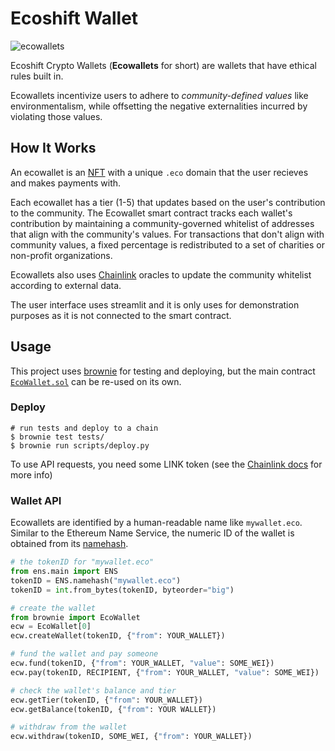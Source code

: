 # Ecoshift Wallet
![ecowallets](https://user-images.githubusercontent.com/48187500/143511469-b21b5f82-b739-44e1-ad56-ce07932d5d2d.png)

Ecoshift Crypto Wallets (**Ecowallets** for short) are wallets that have ethical rules built in.   

Ecowallets incentivize users to adhere to _community-defined values_ like environmentalism, while offsetting the negative externalities incurred by violating those values.  


## How It Works

An ecowallet is an [NFT](https://ethereum.org/en/nft/) with a unique `.eco` domain that the user recieves and makes payments with.   

Each ecowallet has a tier (1-5) that updates based on the user's contribution to the community. The Ecowallet smart contract tracks each wallet's contribution by maintaining a community-governed whitelist of addresses that align with the community's values. For transactions that don't align with community values, a fixed percentage is redistributed to a set of charities or non-profit organizations.  

Ecowallets also uses [Chainlink](https://chain.link/) oracles to update the community whitelist according to external data.  

The user interface uses streamlit and it is only uses for demonstration purposes as it is not connected to the smart contract.

## Usage

This project uses [brownie](https://github.com/eth-brownie/brownie) for testing and deploying, but the main contract [`EcoWallet.sol`](https://github.com/nalexai/ecoshift/blob/main/ecoshift/contracts/EcoWallet.sol) can be re-used on its own. 

### Deploy
```shell
# run tests and deploy to a chain
$ brownie test tests/
$ brownie run scripts/deploy.py
```

To use API requests, you need some LINK token (see the [Chainlink docs](https://docs.chain.link/docs/advanced-tutorial/) for more info)

### Wallet API
Ecowallets are identified by a human-readable name like `mywallet.eco`. Similar to the Ethereum Name Service, the numeric ID of the wallet is obtained from its [namehash](https://docs.ens.domains/contract-api-reference/name-processing). 
```python
# the tokenID for "mywallet.eco"
from ens.main import ENS
tokenID = ENS.namehash("mywallet.eco")
tokenID = int.from_bytes(tokenID, byteorder="big")

# create the wallet
from brownie import EcoWallet
ecw = EcoWallet[0]
ecw.createWallet(tokenID, {"from": YOUR_WALLET})

# fund the wallet and pay someone
ecw.fund(tokenID, {"from": YOUR_WALLET, "value": SOME_WEI}) 
ecw.pay(tokenID, RECIPIENT, {"from": YOUR_WALLET, "value": SOME_WEI}) 

# check the wallet's balance and tier
ecw.getTier(tokenID, {"from": YOUR_WALLET})
ecw.getBalance(tokenID, {"from": YOUR WALLET})

# withdraw from the wallet
ecw.withdraw(tokenID, SOME_WEI, {"from": YOUR_WALLET})

```
